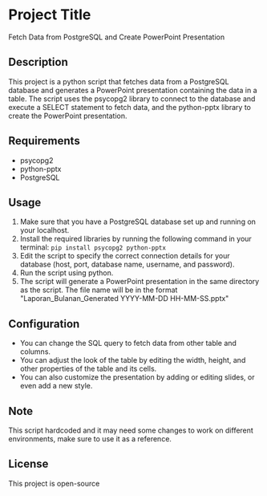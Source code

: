 # Project Title
Fetch Data from PostgreSQL and Create PowerPoint Presentation

## Description
This project is a python script that fetches data from a PostgreSQL database and generates a PowerPoint presentation containing the data in a table. The script uses the psycopg2 library to connect to the database and execute a SELECT statement to fetch data, and the python-pptx library to create the PowerPoint presentation.

## Requirements
- psycopg2
- python-pptx
- PostgreSQL

## Usage
1. Make sure that you have a PostgreSQL database set up and running on your localhost.
2. Install the required libraries by running the following command in your terminal: `pip install psycopg2 python-pptx`
3. Edit the script to specify the correct connection details for your database (host, port, database name, username, and password).
4. Run the script using python.
5. The script will generate a PowerPoint presentation in the same directory as the script. The file name will be in the format "Laporan_Bulanan_Generated YYYY-MM-DD HH-MM-SS.pptx"

## Configuration
- You can change the SQL query to fetch data from other table and columns.
- You can adjust the look of the table by editing the width, height, and other properties of the table and its cells.
- You can also customize the presentation by adding or editing slides, or even add a new style.

## Note
This script hardcoded and it may need some changes to work on different environments, make sure to use it as a reference.

## License
This project is open-source
